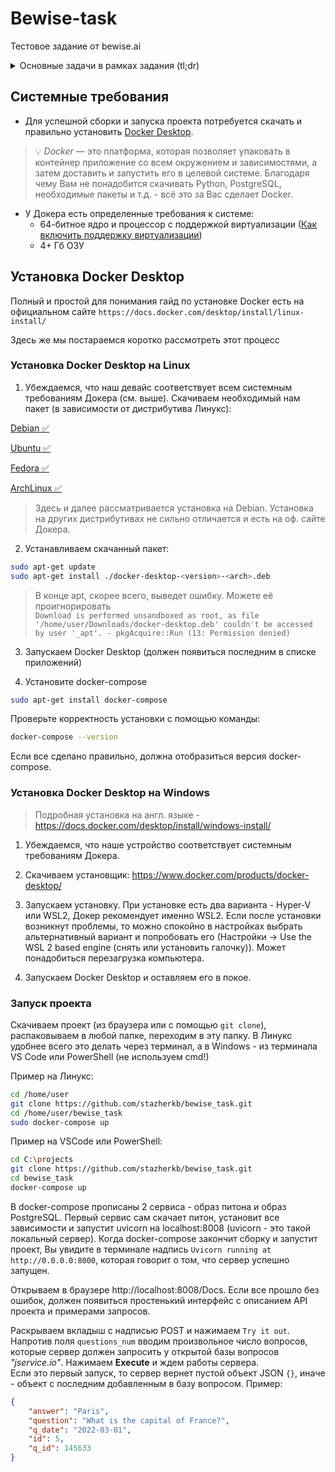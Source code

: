 # Bewise-task

Тестовое задание от bewise.ai


<details>
  <summary>Основные задачи в рамках задания (tl;dr)</summary>

1. С помощью Docker (предпочтительно - docker-compose) развернуть образ с любой опенсорсной СУБД (предпочтительно - PostgreSQL). Предоставить все необходимые скрипты и конфигурационные (docker/compose) файлы для развертывания СУБД, а также инструкции для подключения к ней. Необходимо обеспечить сохранность данных при рестарте контейнера (то есть - использовать volume-ы для хранения файлов СУБД на хост-машине).

2. Реализовать на Python3 простой веб сервис (с помощью FastAPI или Flask, например), выполняющий следующие функции:
В сервисе должно быть реализовано REST API, принимающее на вход POST запросы с содержимым вида {"questions_num": integer};  
После получения запроса сервис, в свою очередь, запрашивает с публичного API (англоязычные вопросы для викторин) https://jservice.io/api/random?count=1 указанное в полученном запросе количество вопросов.
Далее, полученные ответы должны сохраняться в базе данных из п. 1, причем сохранена должна быть как минимум следующая информация (название колонок и типы данный можете выбрать сами, также можете добавлять свои колонки): 1. ID вопроса, 2. Текст вопроса, 3. Текст ответа, 4. - Дата создания вопроса. В случае, если в БД имеется такой же вопрос, к публичному API с викторинами должны выполняться дополнительные запросы до тех пор, пока не будет получен уникальный вопрос для викторины.
Ответом на запрос из п.2.a должен быть предыдущей сохранённый вопрос для викторины. В случае его отсутствия - пустой объект.

3. В репозитории с заданием должны быть предоставлены инструкции по сборке докер-образа с сервисом из п. 2., его настройке и запуску. А также пример запроса к POST API сервиса.

4. Желательно при выполнении задания использовать docker-compose, SqlAalchemy, аннотацию типов.
</details>

## Системные требования

- Для успешной сборки и запуска проекта потребуется скачать и правильно установить [Docker Desktop](https://docs.docker.com/desktop/).
> 💡 *Docker* — это платформа, которая позволяет упаковать в контейнер приложение со всем окружением и зависимостями, а затем доставить и запустить его в целевой системе. Благодаря чему Вам не понадобится скачивать Python, PostgreSQL, необходимые пакеты и т.д. - всё это за Вас сделает Docker.
- У Докера есть определенные требования к системе:
  - 64-битное ядро и процессор с поддержкой виртуализации ([Как включить поддержку виртуализации](https://remontka.pro/enable-virtualization/))
  - 4+ Гб ОЗУ

## Установка Docker Desktop

Полный и простой для понимания гайд по установке Docker есть на официальном сайте `https://docs.docker.com/desktop/install/linux-install/`

Здесь же мы постараемся коротко рассмотреть этот процесс

### Установка Docker Desktop на Linux

1. Убеждаемся, что наш девайс соответствует всем системным требованиям Докера (см. выше). Скачиваем необходимый нам пакет (в зависимости от дистрибутива Линукс):

[Debian ✅](https://docs.docker.com/desktop/install/debian/)  

[Ubuntu ✅](https://docs.docker.com/desktop/install/ubuntu/)  

[Fedora ✅](https://docs.docker.com/desktop/install/fedora/)  

[ArchLinux ✅](https://docs.docker.com/desktop/install/archlinux/)  

> Здесь и далее рассматривается установка на Debian. Установка на других дистрибутивах не сильно отличается и есть на оф. сайте Докера.

2. Устанавливаем скачанный пакет:
```sh
sudo apt-get update
sudo apt-get install ./docker-desktop-<version>-<arch>.deb
```
> В конце apt, скорее всего, выведет ошибку. Можете её проигнорировать  
`Download is performed unsandboxed as root, as file '/home/user/Downloads/docker-desktop.deb' couldn't be accessed by user '_apt'. - pkgAcquire::Run (13: Permission denied)`

3. Запускаем Docker Desktop (должен появиться последним в списке приложений)

4. Установите docker-compose
```sh
sudo apt-get install docker-compose
```
Проверьте корректность установки с помощью команды:
```sh
docker-compose --version
```
Если все сделано правильно, должна отобразиться версия docker-compose.


### Установка Docker Desktop на Windows

> Подробная установка на англ. языке - https://docs.docker.com/desktop/install/windows-install/

1. Убеждаемся, что наше устройство соответствует системным требованиям Докера.

2. Скачиваем установщик: https://www.docker.com/products/docker-desktop/

3. Запускаем установку. При установке есть два варианта - Hyper-V или WSL2, Докер рекомендует именно WSL2. Если после установки возникнут проблемы, то можно спокойно в настройках выбрать альтернативный вариант и попробовать его (Настройки -> Use the WSL 2 based engine (снять или установить галочку)). Может понадобиться перезагрузка компьютера.

4. Запускаем Docker Desktop и оставляем его в покое.


### Запуск проекта

Скачиваем проект (из браузера или с помощью `git clone`), распаковываем в любой папке, переходим в эту папку. В Линукс удобнее всего это делать через терминал, а в Windows - из терминала VS Code или PowerShell (не используем cmd!)

Пример на Линукс:
```sh
cd /home/user
git clone https://github.com/stazherkb/bewise_task.git
cd /home/user/bewise_task
sudo docker-compose up
```

Пример на VSCode или PowerShell:
```sh
cd C:\projects
git clone https://github.com/stazherkb/bewise_task.git
cd bewise_task
docker-compose up
```
В docker-compose прописаны 2 сервиса - образ питона и образ PostgreSQL.
Первый сервис сам скачает питон, установит все зависимости и запустит uvicorn на localhost:8008 (uvicorn - это такой локальный сервер). Когда docker-compose закончит сборку и запустит проект, Вы увидите в терминале надпись `Uvicorn running at http://0.0.0.0:8000`, которая говорит о том, что сервер успешно запущен.  

Открываем в браузере http://localhost:8008/Docs. Если все прошло без ошибок, должен появиться простенький интерфейс с описанием API проекта и примерами запросов.  

Раскрываем вкладыш с надписью POST и нажимаем `Try it out`. Напротив поля `questions_num` вводим произвольное число вопросов, которые сервер должен запросить у открытой базы вопросов *"jservice.io"*. Нажимаем **Execute** и ждем работы сервера.  
Если это первый запуск, то сервер вернет пустой объект JSON `{}`, иначе - объект с последним добавленным в базу вопросом. Пример:
```json
{
    "answer": "Paris",
    "question": "What is the capital of France?",
    "q_date": "2022-03-01",
    "id": 5,
    "q_id": 145633
}
```
